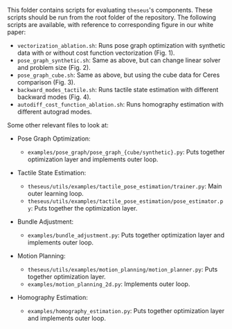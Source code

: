 This folder contains scripts for evaluating `theseus`'s components.
These scripts should be run from the root folder of the repository. The following
scripts are available, with reference to corresponding figure in our white paper:

 - `vectorization_ablation.sh`: Runs pose graph optimization with synthetic data with or without cost function vectorization (Fig. 1).
 - `pose_graph_synthetic.sh`: Same as above, but can change linear solver and problem size (Fig. 2).
 - `pose_graph_cube.sh`: Same as above, but using the cube data for Ceres comparison (Fig. 3). 
 - `backward_modes_tactile.sh`: Runs tactile state estimation with different backward modes (Fig. 4).
 - `autodiff_cost_function_ablation.sh`: Runs homography estimation with different autograd modes.

Some other relevant files to look at:

* Pose Graph Optimization:
    - `examples/pose_graph/pose_graph_{cube/synthetic}.py`: Puts together optimization layer and implements outer loop. 

* Tactile State Estimation:
    - `theseus/utils/examples/tactile_pose_estimation/trainer.py`: Main outer learning loop.
    - `theseus/utils/examples/tactile_pose_estimation/pose_estimator.py`: Puts together the optimization layer.

* Bundle Adjustment:
    - `examples/bundle_adjustment.py`: Puts together optimization layer and implements outer loop. 

* Motion Planning:
    - `theseus/utils/examples/motion_planning/motion_planner.py`: Puts together optimization layer.
    - `examples/motion_planning_2d.py`: Implements outer loop.

* Homography Estimation:
    - `examples/homography_estimation.py`: Puts together optimization layer and implements outer loop.